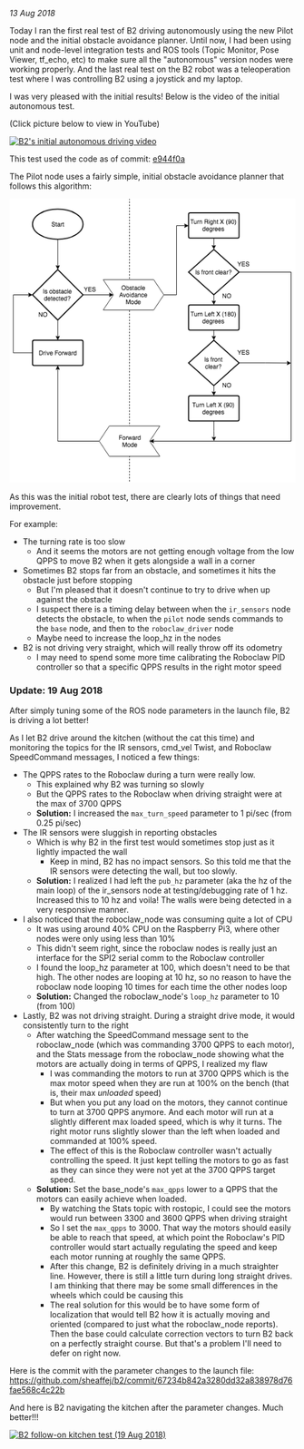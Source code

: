 _13 Aug 2018_

Today I ran the first real test of B2 driving autonomously using the new Pilot node and the initial obstacle avoidance planner. Until now, I had been using unit and node-level integration tests and ROS tools (Topic Monitor, Pose Viewer, tf_echo, etc) to make sure all the "autonomous" version nodes were working properly. And the last real test on the B2 robot was a teleoperation test where I was controlling B2 using a joystick and my laptop.

I was very pleased with the initial results! Below is the video of the initial autonomous test.

(Click picture below to view in YouTube)

[![B2's initial autonomous driving video](https://img.youtube.com/vi/EFLEaKHsunI/0.jpg)](https://www.youtube.com/watch?v=EFLEaKHsunI)

This test used the code as of commit: [e944f0a](https://github.com/sheaffej/b2/tree/e944f0a4f20038805e9b6f8c4cdf259ed273e4da)

The Pilot node uses a fairly simple, initial obstacle avoidance planner that follows this algorithm:

![One Sensor Obstacle Navigation](/b2/images/Obstacle_Navigation-One_Sensor_Flow.png)

As this was the initial robot test, there are clearly lots of things that need improvement. 

For example:
* The turning rate is too slow
  * And it seems the motors are not getting enough voltage from the low QPPS to move B2 when it gets alongside a wall in a corner
* Sometimes B2 stops far from an obstacle, and sometimes it hits the obstacle just before stopping
  * But I'm pleased that it doesn't continue to try to drive when up against the obstacle
  * I suspect there is a timing delay between when the `ir_sensors` node detects the obstacle, to when the `pilot` node sends commands to the `base` node, and then to the `roboclaw_driver` node
  * Maybe need to increase the loop_hz in the nodes
* B2 is not driving very straight, which will really throw off its odometry
  * I may need to spend some more time calibrating the Roboclaw PID controller so that a specific QPPS results in the right motor speed

### Update: 19 Aug 2018

After simply tuning some of the ROS node parameters in the launch file, B2 is driving a lot better! 

As I let B2 drive around the kitchen (without the cat this time) and monitoring the topics for the IR sensors, cmd_vel Twist, and Roboclaw SpeedCommand messages, I noticed a few things:
* The QPPS rates to the Roboclaw during a turn were really low.
  * This explained why B2 was turning so slowly
  * But the QPPS rates to the Roboclaw when driving straight were at the max of 3700 QPPS
  * **Solution:** I increased the `max_turn_speed` parameter to 1 pi/sec (from 0.25 pi/sec)
* The IR sensors were sluggish in reporting obstacles
  * Which is why B2 in the first test would sometimes stop just as it lightly impacted the wall
    * Keep in mind, B2 has no impact sensors. So this told me that the IR sensors were detecting the wall, but too slowly.
  * **Solution:** I realized I had left the `pub_hz` parameter (aka the hz of the main loop) of the ir_sensors node at testing/debugging rate of 1 hz. Increased this to 10 hz and voila! The walls were being detected in a very responsive manner.
* I also noticed that the roboclaw_node was consuming quite a lot of CPU
  * It was using around 40% CPU on the Raspberry Pi3, where other nodes were only using less than 10%
  * This didn't seem right, since the roboclaw nodes is really just an interface for the SPI2 serial comm to the Roboclaw controller
  * I found the loop_hz parameter at 100, which doesn't need to be that high. The other nodes are looping at 10 hz, so no reason to have the roboclaw node looping 10 times for each time the other nodes loop
  * **Solution:** Changed the roboclaw_node's `loop_hz` parameter to 10 (from 100)
* Lastly, B2 was not driving straight. During a straight drive mode, it would consistently turn to the right
  * After watching the SpeedCommand message sent to the roboclaw_node (which was commanding 3700 QPPS to each motor), and the Stats message from the roboclaw_node showing what the motors are actually doing in terms of QPPS, I realized my flaw
    * I was commanding the motors to run at 3700 QPPS which is the max motor speed when they are run at 100% on the bench (that is, their max _unloaded_ speed)
    * But when you put any load on the motors, they cannot continue to turn at 3700 QPPS anymore. And each motor will run at a slightly different max loaded speed, which is why it turns. The right motor runs slightly slower than the left when loaded and commanded at 100% speed.
    * The effect of this is the Roboclaw controller wasn't actually controlling the speed. It just kept telling the motors to go as fast as they can since they were not yet at the 3700 QPPS target speed.
  * **Solution:** Set the base_node's `max_qpps` lower to a QPPS that the motors can easily achieve when loaded.
    * By watching the Stats topic with rostopic, I could see the motors would run between 3300 and 3600 QPPS when driving straight
    * So I set the `max_qpps` to 3000. That way the motors should easily be able to reach that speed, at which point the Roboclaw's PID controller would start actually regulating the speed and keep each motor running at roughly the same QPPS.
    * After this change, B2 is definitely driving in a much straighter line. However, there is still a little turn during long straight drives. I am thinking that there may be some small differences in the wheels which could be causing this
    * The real solution for this would be to have some form of localization that would tell B2 how it is actually moving and oriented (compared to just what the roboclaw_node reports). Then the base could calculate correction vectors to turn B2 back on a perfectly straight course. But that's a problem I'll need to defer on right now.

Here is the commit with the parameter changes to the launch file:
https://github.com/sheaffej/b2/commit/67234b842a3280dd32a838978d76fae568c4c22b

And here is B2 navigating the kitchen after the parameter changes. Much better!!!

[![B2 follow-on kitchen test (19 Aug 2018)](https://img.youtube.com/vi/rDFhwQ56HUw/0.jpg)](https://www.youtube.com/watch?v=rDFhwQ56HUw)